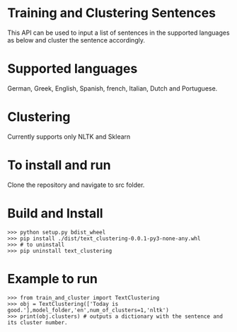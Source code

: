 # Training and Clustering Sentences

This API can be used to input a list of sentences in the supported languages as below and cluster the sentence accordingly.

# Supported languages

German, Greek, English, Spanish, french, Italian, Dutch and Portuguese.

# Clustering

Currently supports only NLTK and Sklearn

# To install and run

Clone the repository and navigate to src folder.

# Build and Install

    >>> python setup.py bdist_wheel
    >>> pip install ./dist/text_clustering-0.0.1-py3-none-any.whl
    >>> # to uninstall
    >>> pip uninstall text_clustering

# Example to run

    >>> from train_and_cluster import TextClustering
    >>> obj = TextClustering(['Today is good.'],model_folder,'en',num_of_clusters=1,'nltk')
    >>> print(obj.clusters) # outputs a dictionary with the sentence and its cluster number.
